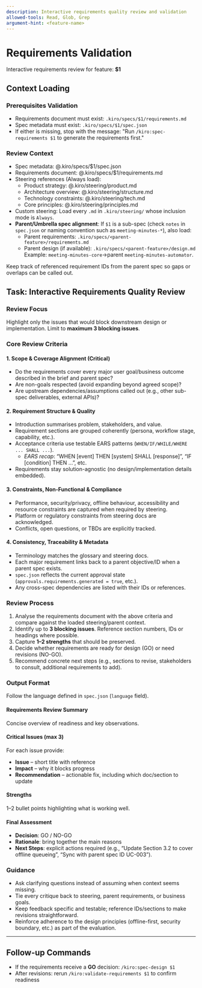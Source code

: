 ```yaml
---
description: Interactive requirements quality review and validation
allowed-tools: Read, Glob, Grep
argument-hint: <feature-name>
---
```


# Requirements Validation

Interactive requirements review for feature: **$1**

## Context Loading

### Prerequisites Validation
- Requirements document must exist: `.kiro/specs/$1/requirements.md`
- Spec metadata must exist: `.kiro/specs/$1/spec.json`
- If either is missing, stop with the message: "Run `/kiro:spec-requirements $1` to generate the requirements first."

### Review Context
- Spec metadata: @.kiro/specs/$1/spec.json
- Requirements document: @.kiro/specs/$1/requirements.md
- Steering references (Always load):
  - Product strategy: @.kiro/steering/product.md
  - Architecture overview: @.kiro/steering/structure.md
  - Technology constraints: @.kiro/steering/tech.md
  - Core principles: @.kiro/steering/principles.md
- Custom steering: Load every `.md` in `.kiro/steering/` whose inclusion mode is `Always`.
- **Parent/Umbrella spec alignment**: If `$1` is a sub-spec (check `notes` in `spec.json` or naming convention such as `meeting-minutes-*`), also load:
  - Parent requirements: `.kiro/specs/<parent-feature>/requirements.md`
  - Parent design (if available): `.kiro/specs/<parent-feature>/design.md`
  Example: `meeting-minutes-core`→parent `meeting-minutes-automator`.

Keep track of referenced requirement IDs from the parent spec so gaps or overlaps can be called out.

## Task: Interactive Requirements Quality Review

### Review Focus
Highlight only the issues that would block downstream design or implementation. Limit to **maximum 3 blocking issues**.

### Core Review Criteria

#### 1. Scope & Coverage Alignment (Critical)
- Do the requirements cover every major user goal/business outcome described in the brief and parent spec?
- Are non-goals respected (avoid expanding beyond agreed scope)?
- Are upstream dependencies/assumptions called out (e.g., other sub-spec deliverables, external APIs)?

#### 2. Requirement Structure & Quality
- Introduction summarises problem, stakeholders, and value.
- Requirement sections are grouped coherently (persona, workflow stage, capability, etc.).
- Acceptance criteria use testable EARS patterns (`WHEN/IF/WHILE/WHERE ... SHALL ...`).
  - *EARS recap*: “WHEN [event] THEN [system] SHALL [response]”, “IF [condition] THEN …”, etc.
- Requirements stay solution-agnostic (no design/implementation details embedded).

#### 3. Constraints, Non-Functional & Compliance
- Performance, security/privacy, offline behaviour, accessibility and resource constraints are captured when required by steering.
- Platform or regulatory constraints from steering docs are acknowledged.
- Conflicts, open questions, or TBDs are explicitly tracked.

#### 4. Consistency, Traceability & Metadata
- Terminology matches the glossary and steering docs.
- Each major requirement links back to a parent objective/ID when a parent spec exists.
- `spec.json` reflects the current approval state (`approvals.requirements.generated = true`, etc.).
- Any cross-spec dependencies are listed with their IDs or references.

### Review Process
1. Analyse the requirements document with the above criteria and compare against the loaded steering/parent context.
2. Identify up to **3 blocking issues**. Reference section numbers, IDs or headings where possible.
3. Capture **1–2 strengths** that should be preserved.
4. Decide whether requirements are ready for design (GO) or need revisions (NO-GO).
5. Recommend concrete next steps (e.g., sections to revise, stakeholders to consult, additional requirements to add).

### Output Format
Follow the language defined in `spec.json` (`language` field).

#### Requirements Review Summary
Concise overview of readiness and key observations.

#### Critical Issues (max 3)
For each issue provide:
- **Issue** – short title with reference
- **Impact** – why it blocks progress
- **Recommendation** – actionable fix, including which doc/section to update

#### Strengths
1–2 bullet points highlighting what is working well.

#### Final Assessment
- **Decision**: GO / NO-GO
- **Rationale**: bring together the main reasons
- **Next Steps**: explicit actions required (e.g., “Update Section 3.2 to cover offline queueing”, “Sync with parent spec ID UC-003”).

### Guidance
- Ask clarifying questions instead of assuming when context seems missing.
- Tie every critique back to steering, parent requirements, or business goals.
- Keep feedback specific and testable; reference IDs/sections to make revisions straightforward.
- Reinforce adherence to the design principles (offline-first, security boundary, etc.) as part of the evaluation.

---

## Follow-up Commands
- If the requirements receive a **GO** decision: `/kiro:spec-design $1`
- After revisions: rerun `/kiro:validate-requirements $1` to confirm readiness

